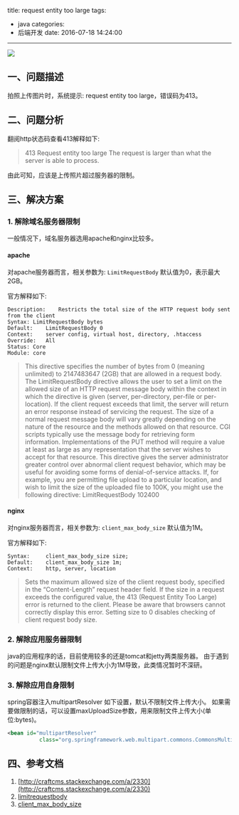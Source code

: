 title: request entity too large
tags:
  - java
categories:
  - 后端开发
date: 2016-07-18 14:24:00
---


<img src="/asserts/images/logo/javaee.png" class="img-logo img-center" />

## 一、问题描述
拍照上传图片时，系统提示: request entity too large，错误码为413。


## 二、问题分析
翻阅http状态码查看413解释如下:

> 413 Request entity too large
The request is larger than what the server is able to process.

由此可知，应该是上传照片超过服务器的限制。



## 三、解决方案

### 1. 解除域名服务器限制
一般情况下，域名服务器选用apache和nginx比较多。

#### apache
对apache服务器而言，相关参数为: `LimitRequestBody`
默认值为0，表示最大2GB。

官方解释如下:
```
Description:	Restricts the total size of the HTTP request body sent from the client
Syntax:	LimitRequestBody bytes
Default:	LimitRequestBody 0
Context:	server config, virtual host, directory, .htaccess
Override:	All
Status:	Core
Module:	core
```

<!-- more -->

> This directive specifies the number of bytes from 0 (meaning unlimited) to 2147483647 (2GB) that are allowed in a request body.
The LimitRequestBody directive allows the user to set a limit on the allowed size of an HTTP request message body within the context in which the directive is given (server, per-directory, per-file or per-location). If the client request exceeds that limit, the server will return an error response instead of servicing the request. The size of a normal request message body will vary greatly depending on the nature of the resource and the methods allowed on that resource. CGI scripts typically use the message body for retrieving form information. Implementations of the PUT method will require a value at least as large as any representation that the server wishes to accept for that resource.
This directive gives the server administrator greater control over abnormal client request behavior, which may be useful for avoiding some forms of denial-of-service attacks.
If, for example, you are permitting file upload to a particular location, and wish to limit the size of the uploaded file to 100K, you might use the following directive: LimitRequestBody 102400

#### nginx
对nginx服务器而言，相关参数为: `client_max_body_size` 
默认值为1M。

官方解释如下:
```
Syntax:		client_max_body_size size;
Default:	client_max_body_size 1m;
Context:	http, server, location
```
> Sets the maximum allowed size of the client request body, specified in the “Content-Length” request header field. If the size in a request exceeds the configured value, the 413 (Request Entity Too Large) error is returned to the client. Please be aware that browsers cannot correctly display this error. Setting size to 0 disables checking of client request body size.

### 2. 解除应用服务器限制
java的应用程序的话，目前使用较多的还是tomcat和jetty两类服务器。
由于遇到的问题是nginx默认限制文件上传大小为1M导致，此类情况暂时不深研。

### 3. 解除应用自身限制
spring容器注入multipartResolver
如下设置，默认不限制文件上传大小。
如果需要做限制的话，可以设置maxUploadSize参数，用来限制文件上传大小(单位:bytes)。
``` xml
<bean id="multipartResolver"
          class="org.springframework.web.multipart.commons.CommonsMultipartResolver"/>
```


## 四、参考文档
1. [http://craftcms.stackexchange.com/a/2330](http://craftcms.stackexchange.com/a/2330)
2. [limitrequestbody](http://httpd.apache.org/docs/2.0/mod/core.html#limitrequestbody)
3. [client_max_body_size](http://nginx.org/en/docs/http/ngx_http_core_module.html#client_max_body_size)
